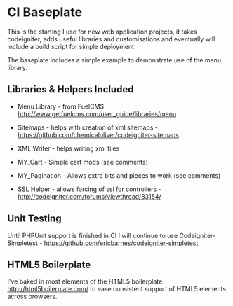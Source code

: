 # CI Baseplate

This is the starting I use for new web application projects, it takes codeigniter, adds useful libraries and customisations and eventually will include a build script for simple deployment.

The baseplate includes a simple example to demonstrate use of the menu library.

## Libraries & Helpers Included

* Menu Library - from FuelCMS http://www.getfuelcms.com/user_guide/libraries/menu
* Sitemaps - helps with creation of xml sitemaps - https://github.com/chemicaloliver/codeigniter-sitemaps
* XML Writer - helps writing xml files
* MY_Cart - Simple cart mods (see comments)
* MY_Pagination - Allows extra bits and pieces to work (see comments)

* SSL Helper - allows forcing of ssl for controllers - http://codeigniter.com/forums/viewthread/83154/

## Unit Testing

Until PHPUnit support is finished in CI I will continue to use Codeigniter-Simpletest - https://github.com/ericbarnes/codeigniter-simpletest

## HTML5 Boilerplate

I've baked in most elements of the HTML5 boilerplate http://html5boilerplate.com/ to ease consistent support of HTML5 elements across browsers. 
